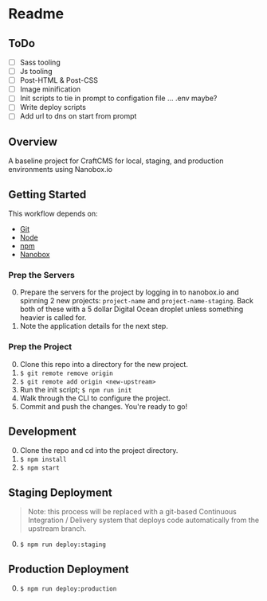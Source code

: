 # Readme

## ToDo

- [ ] Sass tooling
- [ ] Js tooling
- [ ] Post-HTML & Post-CSS
- [ ] Image minification
- [ ] Init scripts to tie in prompt to configation file ... .env maybe?
- [ ] Write deploy scripts
- [ ] Add url to dns on start from prompt

## Overview

A baseline project for CraftCMS for local, staging, and production environments using Nanobox.io

## Getting Started

This workflow depends on:

- [Git](git)
- [Node](nodejs.org)
- [npm](npmjs.org)
- [Nanobox](nanobox.io)

### Prep the Servers

0. Prepare the servers for the project by logging in to nanobox.io and spinning 2 new projects: `project-name` and `project-name-staging`. Back both of these with a 5 dollar Digital Ocean droplet unless something heavier is called for.
1. Note the application details for the next step.

### Prep the Project

0. Clone this repo into a directory for the new project.
1. `$ git remote remove origin`
2. `$ git remote add origin <new-upstream>`
3. Run the init script; `$ npm run init`
4. Walk through the CLI to configure the project.
5. Commit and push the changes. You're ready to go!

##  Development

0. Clone the repo and cd into the project directory.
1. `$ npm install`
2. `$ npm start`

## Staging Deployment

> Note: this process will be replaced with a git-based Continuous Integration / Delivery system that deploys code automatically from the upstream branch.

0. `$ npm run deploy:staging`

## Production Deployment

0. `$ npm run deploy:production`
